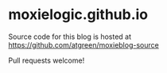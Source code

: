 # moxielogic.github.io

Source code for this blog is hosted at https://github.com/atgreen/moxieblog-source

Pull requests welcome!
